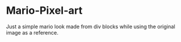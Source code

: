 # Mario-Pixel-art

Just a simple mario look made from div blocks while using the original image as a reference.
